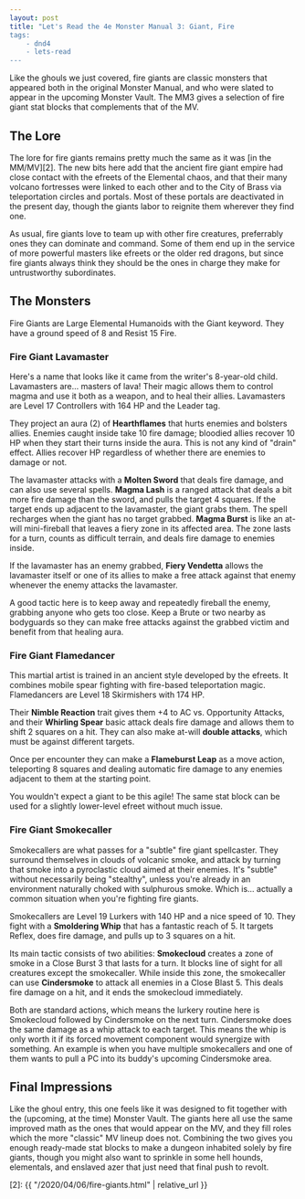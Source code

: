 ```yaml
---
layout: post
title: "Let's Read the 4e Monster Manual 3: Giant, Fire
tags:
    - dnd4
    - lets-read
---
```


Like the ghouls we just covered, fire giants are classic monsters that appeared
both in the original Monster Manual, and who were slated to appear in the
upcoming Monster Vault. The MM3 gives a selection of fire giant stat blocks that
complements that of the MV.

## The Lore

The lore for fire giants remains pretty much the same as it was [in the
MM/MV][2]. The new bits here add that the ancient fire giant empire had close
contact with the efreets of the Elemental chaos, and that their many volcano
fortresses were linked to each other and to the City of Brass via teleportation
circles and portals. Most of these portals are deactivated in the present day,
though the giants labor to reignite them wherever they find one.

As usual, fire giants love to team up with other fire creatures, preferrably
ones they can dominate and command. Some of them end up in the service of more
powerful masters like efreets or the older red dragons, but since fire giants
always think they should be the ones in charge they make for untrustworthy
subordinates.

## The Monsters

Fire Giants are Large Elemental Humanoids with the Giant keyword. They have a
ground speed of 8 and Resist 15 Fire.

### Fire Giant Lavamaster

Here's a name that looks like it came from the writer's 8-year-old
child. Lavamasters are... masters of lava! Their magic allows them to control
magma and use it both as a weapon, and to heal their allies. Lavamasters are
Level 17 Controllers with 164 HP and the Leader tag.

They project an aura (2) of **Hearthflames** that hurts enemies and bolsters
allies. Enemies caught inside take 10 fire damage; bloodied allies recover 10 HP
when they start their turns inside the aura. This is not any kind of "drain"
effect. Allies recover HP regardless of whether there are enemies to damage or
not.

The lavamaster attacks with a **Molten Sword** that deals fire damage, and can
also use several spells. **Magma Lash** is a ranged attack that deals a bit more
fire damage than the sword, and pulls the target 4 squares. If the target ends
up adjacent to the lavamaster, the giant grabs them. The spell recharges when
the giant has no target grabbed. **Magma Burst** is like an at-will
mini-fireball that leaves a fiery zone in its affected area. The zone lasts for
a turn, counts as difficult terrain, and deals fire damage to enemies inside.

If the lavamaster has an enemy grabbed, **Fiery Vendetta** allows the lavamaster
itself or one of its allies to make a free attack against that enemy whenever
the enemy attacks the lavamaster.

A good tactic here is to keep away and repeatedly fireball the enemy, grabbing
anyone who gets too close. Keep a Brute or two nearby as bodyguards so they can
make free attacks against the grabbed victim and benefit from that healing aura.

### Fire Giant Flamedancer

This martial artist is trained in an ancient style developed by the efreets. It
combines mobile spear fighting with fire-based teleportation magic. Flamedancers
are Level 18 Skirmishers with 174 HP.

Their **Nimble Reaction** trait gives them +4 to AC vs. Opportunity Attacks, and
their **Whirling Spear** basic attack deals fire damage and allows them to shift
2 squares on a hit. They can also make at-will **double attacks**, which must be
against different targets.

Once per encounter they can make a **Flameburst Leap** as a move action,
teleporting 8 squares and dealing automatic fire damage to any enemies adjacent
to them at the starting point.

You wouldn't expect a giant to be this agile! The same stat block can be used
for a slightly lower-level efreet without much issue.

### Fire Giant Smokecaller

Smokecallers are what passes for a "subtle" fire giant spellcaster. They
surround themselves in clouds of volcanic smoke, and attack by turning that
smoke into a pyroclastic cloud aimed at their enemies. It's "subtle" without
necessarily being "stealthy", unless you're already in an environment naturally
choked with sulphurous smoke. Which is... actually a common situation when
you're fighting fire giants.

Smokecallers are Level 19 Lurkers with 140 HP and a nice speed of 10. They fight
with a **Smoldering Whip** that has a fantastic reach of 5. It targets Reflex,
does fire damage, and pulls up to 3 squares on a hit.

Its main tactic consists of two abilities: **Smokecloud** creates a zone of
smoke in a Close Burst 3 that lasts for a turn. It blocks line of sight for all
creatures except the smokecaller. While inside this zone, the smokecaller can
use **Cindersmoke** to attack all enemies in a Close Blast 5. This deals fire
damage on a hit, and it ends the smokecloud immediately.

Both are standard actions, which means the lurkery routine here is Smokecloud
followed by Cindersmoke on the next turn. Cindersmoke does the same damage as a
whip attack to each target. This means the whip is only worth it if its forced
movement component would synergize with something. An example is when you have
multiple smokecallers and one of them wants to pull a PC into its buddy's
upcoming Cindersmoke area.

## Final Impressions

Like the ghoul entry, this one feels like it was designed to fit together with
the (upcoming, at the time) Monster Vault. The giants here all use the same
improved math as the ones that would appear on the MV, and they fill roles which
the more "classic" MV lineup does not. Combining the two gives you enough
ready-made stat blocks to make a dungeon inhabited solely by fire giants, though
you might also want to sprinkle in some hell hounds, elementals, and enslaved
azer that just need that final push to revolt.

[2]: {{ "/2020/04/06/fire-giants.html" | relative_url }}
